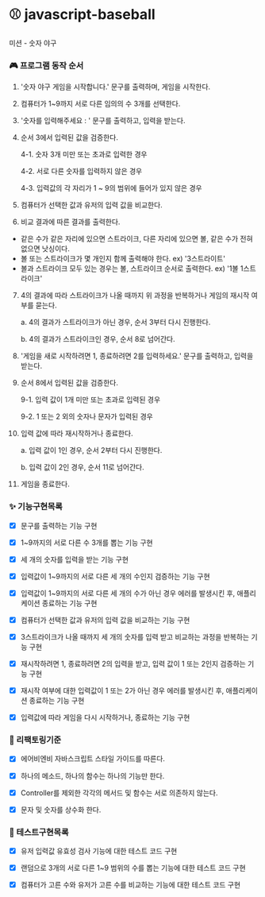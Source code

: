 # ⚾ javascript-baseball

미션 - 숫자 야구

### 🎮 프로그램 동작 순서

1. '숫자 야구 게임을 시작합니다.' 문구를 출력하며, 게임을 시작한다.

2. 컴퓨터가 1~9까지 서로 다른 임의의 수 3개를 선택한다.

3. '숫자를 입력해주세요 : ' 문구를 출력하고, 입력을 받는다.

4. 순서 3에서 입력된 값을 검증한다.

   4-1. 숫자 3개 미만 또는 초과로 입력한 경우

   4-2. 서로 다른 숫자를 입력하지 않은 경우

   4-3. 입력값의 각 자리가 1 ~ 9의 범위에 들어가 있지 않은 경우

5. 컴퓨터가 선택한 값과 유저의 입력 값을 비교한다.

6. 비교 결과에 따른 결과를 출력한다.

- 같은 수가 같은 자리에 있으면 스트라이크, 다른 자리에 있으면 볼, 같은 수가 전혀 없으면 낫싱이다.
- 볼 또는 스트라이크가 몇 개인지 함께 출력해야 한다. ex) '3스트라이트'
- 볼과 스트라이크 모두 있는 경우는 볼, 스트라이크 순서로 출력한다. ex) '1볼 1스트라이크'

7. 4의 결과에 따라 스트라이크가 나올 때까지 위 과정을 반복하거나 게임의 재시작 여부를 묻는다.

   a. 4의 결과가 스트라이크가 아닌 경우, 순서 3부터 다시 진행한다.

   b. 4의 결과가 스트라이크인 경우, 순서 8로 넘어간다.

8. '게임을 새로 시작하려면 1, 종료하려면 2를 입력하세요.' 문구를 출력하고, 입력을 받는다.

9. 순서 8에서 입력된 값을 검증한다.

   9-1. 입력 값이 1개 미만 또는 초과로 입력된 경우

   9-2. 1 또는 2 외의 숫자나 문자가 입력된 경우

10. 입력 값에 따라 재시작하거나 종료한다.

    a. 입력 값이 1인 경우, 순서 2부터 다시 진행한다.

    b. 입력 값이 2인 경우, 순서 11로 넘어간다.

11. 게임을 종료한다.

### ✨ 기능구현목록

- [x] 문구를 출력하는 기능 구현

- [x] 1~9까지의 서로 다른 수 3개를 뽑는 기능 구현

- [x] 세 개의 숫자를 입력을 받는 기능 구현

- [x] 입력값이 1~9까지의 서로 다른 세 개의 수인지 검증하는 기능 구현

- [x] 입력값이 1~9까지의 서로 다른 세 개의 수가 아닌 경우 에러를 발생시킨 후, 애플리케이션 종료하는 기능 구현

- [x] 컴퓨터가 선택한 값과 유저의 입력 값을 비교하는 기능 구현

- [x] 3스트라이크가 나올 때까지 세 개의 숫자를 입력 받고 비교하는 과정을 반복하는 기능 구현

- [x] 재시작하려면 1, 종료하려면 2의 입력을 받고, 입력 값이 1 또는 2인지 검증하는 기능 구현

- [x] 재시작 여부에 대한 입력값이 1 또는 2가 아닌 경우 에러를 발생시킨 후, 애플리케이션 종료하는 기능 구현

- [x] 입력값에 따라 게임을 다시 시작하거나, 종료하는 기능 구현

### 🔨 리팩토링기준

- [x] 에어비엔비 자바스크립트 스타일 가이드를 따른다.

- [x] 하나의 메소드, 하나의 함수는 하나의 기능만 한다.

- [x] Controller를 제외한 각각의 메서드 및 함수는 서로 의존하지 않는다.

- [x] 문자 및 숫자를 상수화 한다.

### 🧪 테스트구현목록

- [x] 유저 입력값 유효성 검사 기능에 대한 테스트 코드 구현

- [x] 랜덤으로 3개의 서로 다른 1~9 범위의 수를 뽑는 기능에 대한 테스트 코드 구현

- [x] 컴퓨터가 고른 수와 유저가 고른 수를 비교하는 기능에 대한 테스트 코드 구현
